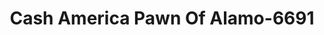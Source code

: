 ---
f_zip-code: 78516
f_state-code: TX
title: Cash America Pawn Of Alamo-6691
f_phone: 956-782-6515
f_city-only: Alamo
f_address: 1014 Frontage Road Alamo
f_location-unique-id: '6691'
slug: cash-america-pawn-of-alamo-6691
updated-on: '2024-05-30T13:46:58.046Z'
created-on: '2024-05-30T13:36:59.803Z'
published-on: '2024-05-30T13:54:32.469Z'
f_city-state: cms/city/alamo-tx.md
f_company: cms/company/cash-america-pawn-of-alamo.md
f_state: cms/state/texas.md
layout: '[payday-loan].html'
tags: payday-loan
---